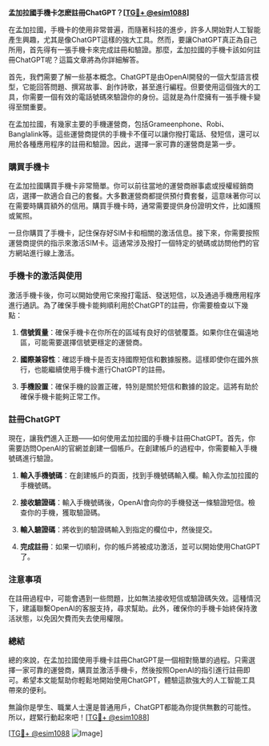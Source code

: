 **孟加拉國手機卡怎麽註冊ChatGPT？[[TG💪+ @esim1088](https://t.me/s/esim1088)]**

在孟加拉國，手機卡的使用非常普遍，而隨著科技的進步，許多人開始對人工智能產生興趣，尤其是像ChatGPT這樣的強大工具。然而，要讓ChatGPT真正為自己所用，首先得有一張手機卡來完成註冊和驗證。那麼，孟加拉國的手機卡該如何註冊ChatGPT呢？這篇文章將為你詳細解答。

首先，我們需要了解一些基本概念。ChatGPT是由OpenAI開發的一個大型語言模型，它能回答問題、撰寫故事、創作詩歌，甚至進行編程。但要使用這個強大的工具，你需要一個有效的電話號碼來驗證你的身份。這就是為什麼擁有一張手機卡變得至關重要。

在孟加拉國，有幾家主要的手機運營商，包括Grameenphone、Robi、Banglalink等。這些運營商提供的手機卡不僅可以讓你撥打電話、發短信，還可以用於各種應用程序的註冊和驗證。因此，選擇一家可靠的運營商是第一步。

### 購買手機卡

在孟加拉國購買手機卡非常簡單。你可以前往當地的運營商辦事處或授權經銷商店，選擇一款適合自己的套餐。大多數運營商都提供預付費套餐，這意味著你可以在需要時購買額外的信用。購買手機卡時，通常需要提供身份證明文件，比如護照或駕照。

一旦你購買了手機卡，記住保存好SIM卡和相關的激活信息。接下來，你需要按照運營商提供的指示來激活SIM卡。這通常涉及撥打一個特定的號碼或訪問他們的官方網站進行線上激活。

### 手機卡的激活與使用

激活手機卡後，你可以開始使用它來撥打電話、發送短信，以及通過手機應用程序進行通訊。為了確保手機卡能夠順利用於ChatGPT的註冊，你需要檢查以下幾點：

1. **信號質量**：確保手機卡在你所在的區域有良好的信號覆蓋。如果你住在偏遠地區，可能需要選擇信號更穩定的運營商。
   
2. **國際兼容性**：確認手機卡是否支持國際短信和數據服務。這樣即使你在國外旅行，也能繼續使用手機卡進行ChatGPT的註冊。

3. **手機設置**：確保手機的設置正確，特別是關於短信和數據的設定。這將有助於確保手機卡能夠正常工作。

### 註冊ChatGPT

現在，讓我們進入正題——如何使用孟加拉國的手機卡註冊ChatGPT。首先，你需要訪問OpenAI的官網並創建一個帳戶。在創建帳戶的過程中，你需要輸入手機號碼進行驗證。

1. **輸入手機號碼**：在創建帳戶的頁面，找到手機號碼輸入欄。輸入你孟加拉國的手機號碼。

2. **接收驗證碼**：輸入手機號碼後，OpenAI會向你的手機發送一條驗證短信。檢查你的手機，獲取驗證碼。

3. **輸入驗證碼**：將收到的驗證碼輸入到指定的欄位中，然後提交。

4. **完成註冊**：如果一切順利，你的帳戶將被成功激活，並可以開始使用ChatGPT了。

### 注意事項

在註冊過程中，可能會遇到一些問題，比如無法接收短信或驗證碼失效。這種情況下，建議聯繫OpenAI的客服支持，尋求幫助。此外，確保你的手機卡始終保持激活狀態，以免因欠費而失去使用權限。

### 總結

總的來說，在孟加拉國使用手機卡註冊ChatGPT是一個相對簡單的過程。只需選擇一家可靠的運營商，購買並激活手機卡，然後按照OpenAI的指引進行註冊即可。希望本文能幫助你輕鬆地開始使用ChatGPT，體驗這款強大的人工智能工具帶來的便利。

無論你是學生、職業人士還是普通用戶，ChatGPT都能為你提供無數的可能性。所以，趕緊行動起來吧！[[TG💪+ @esim1088](https://t.me/s/esim1088)]

[[TG💪+ @esim1088](https://t.me/s/esim1088) ![Image](https://i.postimg.cc/4NQfJmqS/Snipaste-2025-05-13-00-14-12.png)]